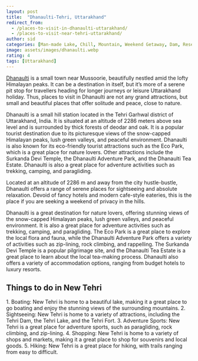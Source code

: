 ```yaml
---
layout: post
title:  "Dhanaulti-Tehri, Uttarakhand"
redirect_from:
  - /places-to-visit-in-dhanaulti-uttarakhand/
  - /places-to-visit-near-tehri-uttarakhand/
author: sid
categories: [Man-made Lake, Chill, Mountain, Weekend Getaway, Dam, Reservoir]
image: assets/images/dhanaulti.webp
rating: 4
tags: [Uttarakhand]
---
```

[Dhanaulti](https://www.justwravel.com/) is a small town near Mussoorie, beautifully nestled amid the lofty Himalayan peaks. It can be a destination in itself, but it’s more of a serene pit stop for travellers heading for longer journeys or leisure Uttarakhand holiday. Thus, places to visit in Dhanaulti are not any grand attractions, but small and beautiful places that offer solitude and peace, close to nature.

Dhanaulti is a small hill station located in the Tehri Garhwal district of Uttarakhand, India. It is situated at an altitude of 2286 meters above sea level and is surrounded by thick forests of deodar and oak. It is a popular tourist destination due to its picturesque views of the snow-capped Himalayan peaks, lush green valleys, and peaceful environment. Dhanaulti is also known for its eco-friendly tourist attractions such as the Eco Park, which is a great place for nature lovers. Other attractions include the Surkanda Devi Temple, the Dhanaulti Adventure Park, and the Dhanaulti Tea Estate. Dhanaulti is also a great place for adventure activities such as trekking, camping, and paragliding.

Located at an altitude of 2286 m and away from the city hustle-bustle, Dhanaulti offers a range of serene places for sightseeing and absolute relaxation. Devoid of fancy hotels and modern cafe-style eateries, this is the place if you are seeking a weekend of privacy in the hills.

Dhanaulti is a great destination for nature lovers, offering stunning views of the snow-capped Himalayan peaks, lush green valleys, and peaceful environment. It is also a great place for adventure activities such as trekking, camping, and paragliding. The Eco Park is a great place to explore the local flora and fauna, while the Dhanaulti Adventure Park offers a variety of activities such as zip-lining, rock climbing, and rappelling. The Surkanda Devi Temple is a popular pilgrimage site, and the Dhanaulti Tea Estate is a great place to learn about the local tea-making process. Dhanaulti also offers a variety of accommodation options, ranging from budget hotels to luxury resorts.

<h2>Things to do in New Tehri</h2>
1. Boating: New Tehri is home to a beautiful lake, making it a great place to go boating and enjoy the stunning views of the surrounding mountains.
2. Sightseeing: New Tehri is home to a variety of attractions, including the Tehri Dam, the Tehri Lake, and the Tehri Fort.
3. Adventure Sports: New Tehri is a great place for adventure sports, such as paragliding, rock climbing, and zip-lining.
4. Shopping: New Tehri is home to a variety of shops and markets, making it a great place to shop for souvenirs and local goods.
5. Hiking: New Tehri is a great place for hiking, with trails ranging from easy to difficult.


<div class="pa-carousel-widget" style="width:100%; height:480px; display:none;"
  data-link="https://www.justwravel.com/"
  data-title="Dhanaulti-Tehri, Uttarakhand"
  data-description="Man-made Lake, Chill, Mountain, Weekend Getaway, Dam, Reservoir"
  data-delay="3">
  <object data="https://lh3.googleusercontent.com/QqCc4QSwH964H5tpMC_6WT388ZF6szV4OY2usHoDPi7yPuew7Nb5ct1UHdhiKKhtqmE3YxrLZf6ORuXB7bpSU3y39P7bgFURUmxW_JQZ7aPjU4C7PhL20zz0PwujG2IJPL4Lgy6Y6gE=w960-rw-h720"></object>
  <object data="https://lh3.googleusercontent.com/HqsdOmhRpat6vteFZvI3MWt9j62b3r46ImWJK6JeynbjZtsWM5rGcLyl0eacMq-qRIe5JUNJiV_TBcFwPsCHTa14faUO62V7KOHqAXDV0TnG40b6pPq3Y7HMX5Icis9_2G3nN7_k2BM=w960-rw-h720"></object>
  <object data="https://lh3.googleusercontent.com/ZREOYkvYVgkloaZQa0JpUC7UmmNcstWq0oLeUNG6Znk-VLYUEOEHgQ8sqeTGlPSDSG8TJRD5EVC4kisEvGvE9exWDcYZWpZ_RnezptE-ql2HJ0ZG9xD4fvbJXg9KU69tVIydIWnEigg=w960-rw-h720"></object>
  <object data="https://lh3.googleusercontent.com/n8gYDI8Sqo3g0tJ05sEKNKC5vUXBZVvBF_J6rX15ZumGnMlskMABOWBadL7gLqCJD15rlttTo04Aoh5kY0lpCETcmN2w-eqr9VdtlZveBhSPUgSSi6Xys0VFHLUqqCd2n-bAAT7z4AA=w960-rw-h720"></object>
  <object data="https://lh3.googleusercontent.com/0q1hkNzeGjJVPE51sMK9LVAscVuIP4kkZQH4O68TCPhluFOImR_0g_rtOx9q07gcAmLr4hq97CdWAzH5CKYZwv_SJFxMR4Sdv3prg9Un9nj0cZhC65GXaHUyjJHdm9jErcPL95z_ttw=w960-rw-h720"></object>
  <object data="https://lh3.googleusercontent.com/QqK-wAI_JpzDQSae572NKbksAT8peK1yKhkRUY0ckNmQylIecZ2PAzC-hrIHVcqBndAYfupBrdg23zpyKfEuoFWKNXXbE8moFO_NetWg6nelrYfBo9j6Ef-7Y3O4trb1ngI7wKUpWNY=w960-rw-h720"></object>
  <object data="https://lh3.googleusercontent.com/fMAbXPhIt4MjFSXpFb3NfQ_5DwSSz7NXqtWFAiKZpbsZ3ewGK0uiXZ99SOhJZazdJEetwh6sNudyO4UaBLCeqOkMfxi_l4VOhlSv_7Oc7IbpR7ZnA8Mr6TAi6rhnPmQxQjAV1nt9DJQ=w960-rw-h720"></object>
  <object data="https://lh3.googleusercontent.com/MG4OXbvZJQvJ-tpZRjY65cMDVxx2UtQ34ev9FGW-z64ASHD2WJ9coil4XM8rEbrcevTxs1ySUSK6bWO_VpX-e4OosVvXMB17FiQAFtqEG-ubzJeeMlqm9OwxF0ofswYthGo3sU8Pr9Y=w960-rw-h720"></object>
  <object data="https://lh3.googleusercontent.com/YFL2_WCnOhDeaRPwdqErb_h8pKybDDl90oIV_dt2wMbaRs6Ol_JhKrfoPY3fbb0tK7PQYV2bQv1lkepepmC1VOsG4Zpq21_IH5-35a4zygitQk0ZqHdGeHtw_cUN5FqkuL-YczjKDTI=w960-rw-h720"></object>
  <object data="https://lh3.googleusercontent.com/7-aZOBRb8LubiAz5pQj0iwLQLNaqpvdeE2inbAfHlkI-A516s5vO_AIC6D0WSfICEGcUdyvDIL4kr9VkkNrAbqHpyjiSL-40dHpGjVu1hyJrikpTUHYWxfotBa_yZz3SWGk8WqfcqI4=w960-rw-h720"></object>
  <object data="https://lh3.googleusercontent.com/2EpbT7rzW89TvU7EYZMUicYXviR4jnOGda3CadRuP7QPUU4UjFaxRQh0qkaX5q3_ZdjcS7huEHN2jomr2S2_U2tMGjL0H8JWK_0NIGV59ec0O2pvh2runXfarvlTVor7KiauHbc4scs=w960-rw-h720"></object>
  <object data="https://lh3.googleusercontent.com/ZdisG4QJp9nFg_IZgk5ySKIr5EU1hOWOeN3Uxmc0ld5S5bJLWx7aYI3jEDHWpkE5MyXdRlQfgUUhjwoVGpTcA_ErEvD8ukHpHaC6S_4GXB31DTdmSgxGJ0iqR_w83biWonQsa63j3iU=w960-rw-h720"></object>
  <object data="https://lh3.googleusercontent.com/W_CuYMaq48cjmJ6Q9rboRbl9Ow2JBUqtit9oPNa1go2BACqFclpMxa0yqEkA70Qabz0UjdoGyL9YpQhb_wIwXDT5AD3xH7Fz-9FIQFjQgyk6JseLwcFKi155lzEx_eMdqD_AGHhyXms=w960-rw-h720"></object>
  <object data="https://lh3.googleusercontent.com/s7ry-UyqWHdamfm5zuuE7xHpHu846E7-N0r3uYfhmoPPu4_VImjD9xmTmf2u9W09kxLMrSc2yOfSxl8rJBzWXfJzH-o_L2C9bUsT64YTRAQPdbPebXPdNn7NLrl1huxR7ddpSLssOz4=w960-rw-h720"></object>
  <object data="https://lh3.googleusercontent.com/dKU5sTblVS5X6NhEX9FdR8Kv3mmriEenhawKXmmOFu5anp4sv_jCHJKO7JUWNYiyrOP21kvcekGsjfzu9b3MePWe3NG4X401NEWVwTd4e5QAdLUQhVoFs7OSTh_Sw7EPOdHaARMwGU4=w960-rw-h720"></object>
  <object data="https://lh3.googleusercontent.com/qtFqZwnldlscFk-rTNvPpJGiDe1ue7auoc7mktUEJjj_070xHS9wtI_pdMs7KGAtPJBVnXIpR3QHTukFDFaj16bEqr6UiKCDQ8xCuBi4FHzMGl9xUqjbDr8VQ_ba21BuNUTSbIToojY=w960-rw-h720"></object>
  <object data="https://lh3.googleusercontent.com/wi269o2amh1vsCCT5JUIPLJopO--16KsE_bTldkqq5WeSGlxM_uKMzGPsLOrb0dmI_f4rW9KJCugw3bypSJ5qtSS0SGwGP_0_Ee4Fv2FWxANT0n8bIp0YLuYfVQBWUJdd9Ut5nSz4tg=w960-rw-h720"></object>
  <object data="https://lh3.googleusercontent.com/lNVMYclZUhGKLbqw6hPfCp54lXZhevU2jQRVNhBXNF4r8zPsVtSQqpJzgYWOsuTXtE5KrfS5SloP4ILXEl9CPfxo5WDVTwxlSid1SNC_jF123u3fgYFCtzKE3Y8i52bcjRyu7TIMPh0=w960-rw-h720"></object>
  <object data="https://lh3.googleusercontent.com/1C5yaMLthgtgwUGc6yebDGdMbXUFiMdSpawkBqPH2rT1mNuI1qTpDZaUn5nm9GpEBmWtxAfzTx9S-dr8Q-OAi3XNz1YGnPnw7nI1oYLeTKcEZyzLd4zgFop4wGjCpTLOKmAyVMVt0hc=w960-rw-h720"></object>
  <object data="https://lh3.googleusercontent.com/4dQFMOQrXXmYGraP0AslPty6Y1jKk_K89xDZohgc9y4qJTOEE1rtnzRtvaITPJaSvhYmXvPY1XzP9mtsDwtLGZ4NoPLg1RnGIOGAJ9lBBt7XHVL9Lk6j6saqphVIewz7bACxHEaNsA0=w960-rw-h720"></object>
  <object data="https://lh3.googleusercontent.com/htTXV0Bulof4s8NbHVzxVL3ckEBDWvm5eP0c_3ehiLyVwHS2iAEXCwWLbKoppJk6e4qWw5uF_-wKwApfrwNu1Jj3UpVUf9psvE7XnfHZJuIt1gVMAV26qHj5KeqUFhuYj0rWDFsZeXE=w960-rw-h720"></object>
  <object data="https://lh3.googleusercontent.com/iaba_jJzG2gKZoytlXmmJXOWWSWdOSQZEn_gS8SJi5sbAml7efa4vL55lYb1g5A8PnSO0a6vhJKCfDHVgdUBKHkujBWMg9YljT3PwGYezE0hcwnW0XYrsSur63qWXwbJQq0abx5XRnU=w960-rw-h720"></object>
</div>
